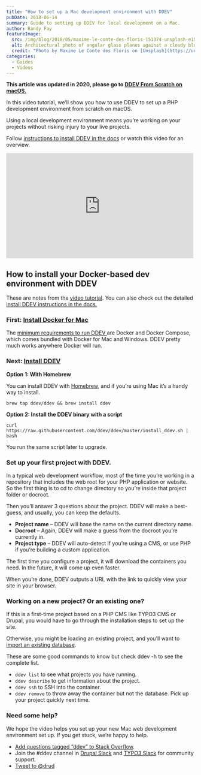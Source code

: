 ```yaml
---
title: "How to set up a Mac development environment with DDEV"
pubDate: 2018-06-14
summary: Guide to setting up DDEV for local development on a Mac.
author: Randy Fay
featureImage:
  src: /img/blog/2018/05/maxime-le-conte-des-floris-151374-unsplash-e1526982174493.jpg
  alt: Architectural photo of angular glass planes against a cloudy blue sky
  credit: "Photo by Maxime Le Conte des Floris on [Unsplash](https://unsplash.com/?utm%5Fsource=unsplash&utm%5Fmedium=referral&utm%5Fcontent=creditCopyText)."
categories:
  - Guides
  - Videos
---
```


**This article was updated in 2020, please go to [DDEV From Scratch on macOS.](https://ddev.com/blog/watch-ddev-local-from-scratch-with-macos/)**

In this video tutorial, we’ll show you how to use DDEV to set up a PHP development environment from scratch on macOS.

Using a local development environment means you’re working on your projects without risking injury to your live projects.

Follow [instructions to install DDEV in the docs](https://ddev.readthedocs.io/en/stable/#installation) or watch this video for an overview.

<div class="video-container">
<iframe loading="lazy" title="DDEV from scratch on macOS" width="500" height="281" src="https://www.youtube.com/embed/1kG94UjS8XE?feature=oembed" frameborder="0" allow="accelerometer; autoplay; encrypted-media; gyroscope; picture-in-picture" allowfullscreen=""></iframe>
</div>

## How to install your Docker-based dev environment with DDEV

These are notes from the [video tutorial](https://www.youtube.com/watch?v=1kG94UjS8XE). You can also check out the detailed [install DDEV instructions in the docs.](https://ddev.readthedocs.io/en/stable/#installation)

### First: [Install Docker for Mac](https://docs.docker.com/docker-for-mac/install/)

The [minimum requirements to run DDEV ](https://ddev.readthedocs.io/en/stable/#system-requirements)are Docker and Docker Compose, which comes bundled with Docker for Mac and Windows. DDEV pretty much works anywhere Docker will run.

### Next: [Install DDEV](https://ddev.readthedocs.io/en/stable/#installation)

**Option 1: With Homebrew**

You can install DDEV with [Homebrew](https://brew.sh/), and if you’re using Mac it’s a handy way to install.

`brew tap ddev/ddev && brew install ddev`

**Option 2: Install the DDEV binary with a script**

`curl https://raw.githubusercontent.com/ddev/ddev/master/install_ddev.sh | bash`

You run the same script later to upgrade.

### Set up your first project with DDEV.

In a typical web development workflow, most of the time you’re working in a repository that includes the web root for your PHP application or website. So the first thing is to cd to change directory so you’re inside that project folder or docroot.

Then you’ll answer 3 questions about the project. DDEV will make a best-guess, and usually, you can keep the defaults.

- **Project name** – DDEV will base the name on the current directory name.
- **Docroot** – Again, DDEV will make a guess from the docroot you’re currently in.
- **Project type** – DDEV will auto-detect if you’re using a CMS, or use PHP if you’re building a custom application.

The first time you configure a project, it will download the containers you need. In the future, it will come up even faster.

When you’re done, DDEV outputs a URL with the link to quickly view your site in your browser.

### Working on a new project? Or an existing one?

If this is a first-time project based on a PHP CMS like TYPO3 CMS or Drupal, you would have to go through the installation steps to set up the site.

Otherwise, you might be loading an existing project, and you’ll want to [import an existing database](https://ddev.readthedocs.io/en/stable/users/cli-usage/#database-imports).

These are some good commands to know but check ddev -h to see the complete list.

- `ddev list` to see what projects you have running.
- `ddev describe` to get information about the project.
- `ddev ssh` to SSH into the container.
- `ddev remove` to throw away the container but not the database. Pick up your project quickly next time.

### Need some help?

We hope the video helps you set up your new Mac web development environment set up. If you get stuck, we’re happy to help.

- [Add questions tagged “ddev” to Stack Overflow](https://stackoverflow.com/questions/tagged/ddev).
- Join the #ddev channel in [Drupal Slack](https://drupal.slack.com/messages/C5TQRQZRR) and [TYPO3 Slack](https://typo3.slack.com/messages/C8TRNQ601) for community support.
- [Tweet to @drud](https://twitter.com/intent/tweet?screen%5Fname=drud&ref%5Fsrc=twsrc%5Etfw)
